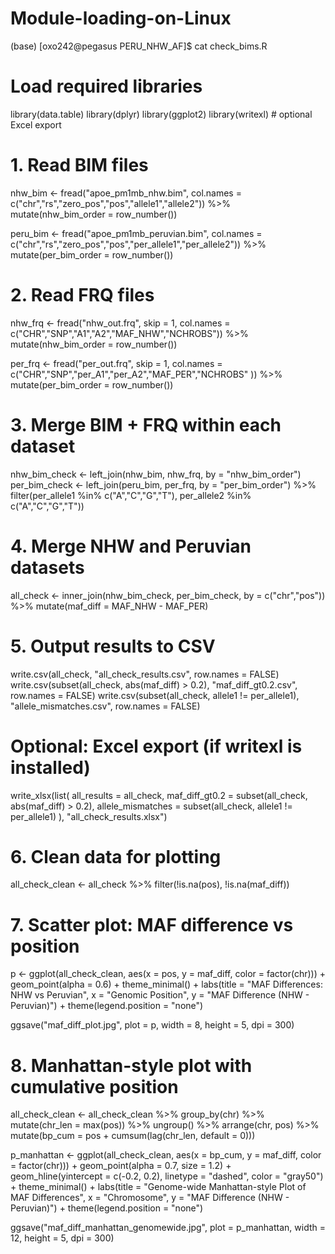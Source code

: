 # Module-loading-on-Linux

(base) [oxo242@pegasus PERU_NHW_AF]$ cat check_bims.R

# Load required libraries
library(data.table)
library(dplyr)
library(ggplot2)
library(writexl)  # optional Excel export

# 1. Read BIM files
nhw_bim <- fread("apoe_pm1mb_nhw.bim",
                 col.names = c("chr","rs","zero_pos","pos","allele1","allele2")) %>% mutate(nhw_bim_order = row_number())

peru_bim <- fread("apoe_pm1mb_peruvian.bim",
                  col.names = c("chr","rs","zero_pos","pos","per_allele1","per_allele2")) %>% mutate(per_bim_order = row_number())

# 2. Read FRQ files
nhw_frq <- fread("nhw_out.frq", skip = 1,
                 col.names = c("CHR","SNP","A1","A2","MAF_NHW","NCHROBS")) %>% mutate(nhw_bim_order = row_number())

per_frq <- fread("per_out.frq", skip = 1,
                 col.names = c("CHR","SNP","per_A1","per_A2","MAF_PER","NCHROBS" )) %>% mutate(per_bim_order = row_number())

# 3. Merge BIM + FRQ within each dataset
nhw_bim_check <- left_join(nhw_bim, nhw_frq, by = "nhw_bim_order")
per_bim_check <- left_join(peru_bim, per_frq, by = "per_bim_order") %>%
  filter(per_allele1 %in% c("A","C","G","T"),
         per_allele2 %in% c("A","C","G","T"))

# 4. Merge NHW and Peruvian datasets
all_check <- inner_join(nhw_bim_check, per_bim_check, by = c("chr","pos")) %>%
  mutate(maf_diff = MAF_NHW - MAF_PER)

# 5. Output results to CSV
write.csv(all_check, "all_check_results.csv", row.names = FALSE)
write.csv(subset(all_check, abs(maf_diff) > 0.2), "maf_diff_gt0.2.csv", row.names = FALSE)
write.csv(subset(all_check, allele1 != per_allele1), "allele_mismatches.csv", row.names = FALSE)

# Optional: Excel export (if writexl is installed)
write_xlsx(list(
  all_results = all_check,
  maf_diff_gt0.2 = subset(all_check, abs(maf_diff) > 0.2),
  allele_mismatches = subset(all_check, allele1 != per_allele1)
), "all_check_results.xlsx")

# 6. Clean data for plotting
all_check_clean <- all_check %>% filter(!is.na(pos), !is.na(maf_diff))

# 7. Scatter plot: MAF difference vs position
p <- ggplot(all_check_clean, aes(x = pos, y = maf_diff, color = factor(chr))) +
  geom_point(alpha = 0.6) +
  theme_minimal() +
  labs(title = "MAF Differences: NHW vs Peruvian",
       x = "Genomic Position",
       y = "MAF Difference (NHW - Peruvian)") +
  theme(legend.position = "none")

ggsave("maf_diff_plot.jpg", plot = p, width = 8, height = 5, dpi = 300)

# 8. Manhattan-style plot with cumulative position
all_check_clean <- all_check_clean %>%
  group_by(chr) %>%
  mutate(chr_len = max(pos)) %>%
  ungroup() %>%
  arrange(chr, pos) %>%
  mutate(bp_cum = pos + cumsum(lag(chr_len, default = 0)))

p_manhattan <- ggplot(all_check_clean, aes(x = bp_cum, y = maf_diff, color = factor(chr))) +
  geom_point(alpha = 0.7, size = 1.2) +
  geom_hline(yintercept = c(-0.2, 0.2), linetype = "dashed", color = "gray50") +
  theme_minimal() +
  labs(title = "Genome-wide Manhattan-style Plot of MAF Differences",
       x = "Chromosome",
       y = "MAF Difference (NHW - Peruvian)") +
  theme(legend.position = "none")

ggsave("maf_diff_manhattan_genomewide.jpg", plot = p_manhattan, width = 12, height = 5, dpi = 300)
